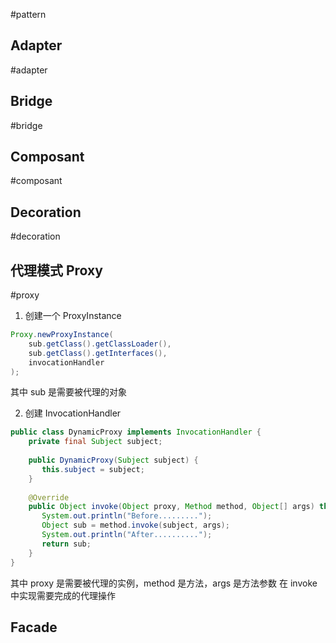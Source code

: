 #pattern
## Adapter
#adapter

## Bridge
#bridge

## Composant
#composant

## Decoration
#decoration

## 代理模式 Proxy
#proxy 

1. 创建一个 ProxyInstance

```java
Proxy.newProxyInstance(
	sub.getClass().getClassLoader(), 
	sub.getClass().getInterfaces(),  
    invocationHandler
);
```

其中 sub 是需要被代理的对象

2. 创建 InvocationHandler

```java
public class DynamicProxy implements InvocationHandler {  
    private final Subject subject;  
  
    public DynamicProxy(Subject subject) {  
       this.subject = subject;  
    }  
  
    @Override  
    public Object invoke(Object proxy, Method method, Object[] args) throws Throwable {  
       System.out.println("Before.........");  
       Object sub = method.invoke(subject, args);  
       System.out.println("After..........");  
       return sub;  
    }  
}
```

其中 proxy 是需要被代理的实例，method 是方法，args 是方法参数
在 invoke 中实现需要完成的代理操作

## Facade

